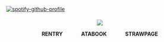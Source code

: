 

[![spotify-github-profile](https://spotify-github-profile.kittinanx.com/api/view?uid=31gd77ggppjxyjrayj6t2vqpcqxu&cover_image=true&theme=novatorem&show_offline=true&background_color=121212&interchange=false&bar_color=7ab078&bar_color_cover=true)](https://github.com/kittinan/spotify-github-profile)

</h4> 
<h4 align="center">

![](https://files.catbox.moe/xgc7of.png)

RENTRY‎ ‎ ‎ ‎ ‎ ‎ ‎ ‎ ‎ ‎ ‎ ‎ ‎ ‎ ‎ ATABOOK ‎ ‎ ‎ ‎ ‎ ‎ ‎ ‎ ‎ ‎ ‎ ‎ ‎ ‎ STRAWPAGE
